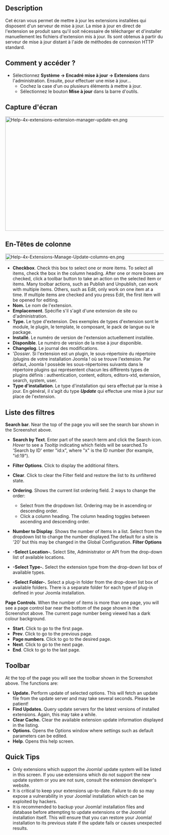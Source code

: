 <!-- Filename: Help4.x:Extensions:_Update / Display title: Extensions : Mettre à jour -->

## Description

Cet écran vous permet de mettre à jour les extensions installées qui
disposent d'un serveur de mise à jour. La mise à jour en direct de
l'extension se produit sans qu'il soit nécessaire de télécharger et
d'installer manuellement les fichiers d'extension mis à jour. Ils sont
obtenus à partir du serveur de mise à jour distant à l'aide de méthodes
de connexion HTTP standard.

## Comment y accéder ?

- Sélectionnez **Système → Encadré mise à jour → Extensions**
  dans l'administration. Ensuite, pour effectuer une mise à jour...
  - Cochez la case d'un ou plusieurs éléments à mettre à jour.
  - Sélectionnez le bouton **Mise à jour** dans la barre d'outils.

## Capture d'écran

<img
src="https://docs.joomla.org/images/d/d7/Help-4x-extensions-extension-manager-update-en.png"
decoding="async" data-file-width="800" data-file-height="363"
width="800" height="363"
alt="Help-4x-extensions-extension-manager-update-en.png" />

## En-Têtes de colonne

<img
src="https://docs.joomla.org/images/thumb/1/1d/Help-4x-Extensions-Manage-Update-columns-en.png/680px-Help-4x-Extensions-Manage-Update-columns-en.png"
decoding="async"
srcset="https://docs.joomla.org/images/1/1d/Help-4x-Extensions-Manage-Update-columns-en.png 1.5x"
data-file-width="871" data-file-height="29" width="680" height="23"
alt="Help-4x-Extensions-Manage-Update-columns-en.png" />

- **Checkbox**. Check this box to select one or more items. To select
  all items, check the box in the column heading. After one or more
  boxes are checked, click a toolbar button to take an action on the
  selected item or items. Many toolbar actions, such as Publish and
  Unpublish, can work with multiple items. Others, such as Edit, only
  work on one item at a time. If multiple items are checked and you
  press Edit, the first item will be opened for editing.
- **Nom.** Le nom de l'extension.
- **Emplacement**. Spécifie s'il s'agit d'une extension de site ou
  d'administration.
- **Type.** Le type d'extension. Des exemples de types d'extension sont
  le module, le plugin, le template, le composant, le pack de langue ou
  le package.
- **Installé**. Le numéro de version de l'extension actuellement
  installée.
- **Disponible**. Le numéro de version de la mise à jour disponible.
- **Changelog**. Le journal des modifications.
- '*Dossier*. Si l'extension est un plugin, le sous-répertoire du
  répertoire /plugins de votre installation Joomla ! où se trouve
  l'extension. Par défaut, Joomla ! possède les sous-répertoires
  suivants dans le répertoire plugins qui représentent chacun les
  différents types de plugins définis : authentication, content,
  editors, editors-xtd, extension, search, system, user.
- **Type d'installation**. Le type d'installation qui sera effectué par
  la mise à jour. En général, il s'agit du type ***Update*** qui
  effectue une mise à jour sur place de l'extension.

## Liste des filtres

**Search bar**. Near the top of the page you will see the search bar
shown in the Screenshot above.

- **Search by Text**. Enter part of the search term and click the Search
  icon. *Hover* to see a *Tooltip* indicating which fields will be
  searched.To 'Search by ID' enter "id:x", where "x" is the ID number
  (for example, "id:19").
- **Filter Options**. Click to display the additional filters.
- **Clear**. Click to clear the Filter field and restore the list to its
  unfiltered state.
- **Ordering**. Shows the current list ordering field. 2 ways to change
  the order:
  - Select from the dropdown list. Ordering may be in ascending or
    descending order.
  - Click a column heading. The column heading toggles between ascending
    and descending order.
- **Number to Display**. Shows the number of items in a list. Select
  from the dropdown list to change the number displayed.The default for
  a site is '20' but this may be changed in the Global Configuration.
**Filter Options**

- **-Select Location-.** Select Site, Administrator or API from the
  drop-down list of available locations.
- **-Select Type-.** Select the extension type from the drop-down list
  box of available types.
- **-Select Folder-.** Select a plug-in folder from the drop-down list
  box of available folders. There is a separate folder for each type of
  plug-in defined in your Joomla installation.

**Page Controls**. When the number of items is more than one page, you
will see a page control bar near the bottom of the page shown in the
Screenshot above. The current page number being viewed
has a dark colour background.

- **Start**. Click to go to the first page.
- **Prev**. Click to go to the previous page.
- **Page numbers**. Click to go to the desired page.
- **Next**. Click to go to the next page.
- **End**. Click to go to the last page.

## Toolbar

At the top of the page you will see the toolbar shown in the
Screenshot above. The functions are:

- **Update.** Perform update of selected options. This will fetch an
  update file from the update server and may take several seconds.
  Please be patient!
- **Find Updates.** Query update servers for the latest versions of
  installed extensions. Again, this may take a while.
- **Clear Cache.** Clear the available extension update information
  displayed in the listing.
- **Options.** Opens the Options window where settings such as default
  parameters can be edited.
- **Help**. Opens this help screen.

## Quick Tips

- Only extensions which support the Joomla! update system will be listed
  in this screen. If you use extensions which do not support the new
  update system or you are not sure, consult the extension developer's
  website.
- It is critical to keep your extensions up-to-date. Failure to do so
  may expose a vulnerability in your Joomla! installation which can be
  exploited by hackers.
- It is recommended to backup your Joomla! installation files and
  database before attempting to update extensions or the Joomla!
  installation itself. This will ensure that you can restore your
  Joomla! installation to its previous state if the update fails or
  causes unexpected results.
